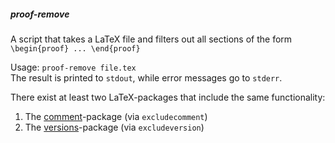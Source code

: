 ##### proof-remove
A script that takes a LaTeX file and filters out all sections of the form `\begin{proof} ... \end{proof}`

Usage: `proof-remove file.tex`  
The result is printed to `stdout`, while error messages go to `stderr`.

There exist at least two LaTeX-packages that include the same functionality:

1. The [comment](https://ctan.org/pkg/comment)-package (via `excludecomment`)
2. The [versions](https://ctan.org/pkg/versions)-package (via `excludeversion`)
